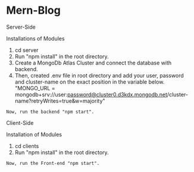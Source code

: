 # Mern-Blog

Server-Side

  Installations of Modules
  1) cd server
  2) Run "npm install" in the root directory.
  3) Create a MongoDb Atlas Cluster and connect the database with backend.
  4) Then, created .env file in root directory and add your user, password and cluster-name on the exact position in the variable below.
        "MONGO_URL = mongodb+srv://user:password@cluster0.d3kdx.mongodb.net/cluster-name?retryWrites=true&w=majority"

    Now, run the backend "npm start".
  
Client-Side
  
  Installation of Modules
  1) cd clients
  2) Run "npm install" in the root directory.
  
    Now, run the Front-end "npm start".
  
  

